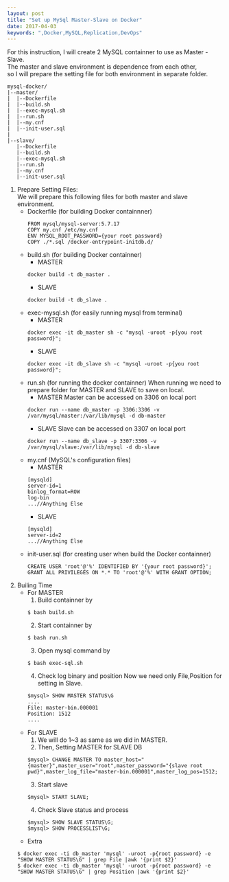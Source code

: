 ```yaml
---
layout: post
title: "Set up MySql Master-Slave on Docker"
date: 2017-04-03
keywords: ",Docker,MySQL,Replication,DevOps"
---
```


For this instruction, I will create 2 MySQL containner to use as Master - Slave.<br/>
The master and slave environment is dependence from  each other,<br/>
so I will prepare the setting file for both environment in separate folder.
```
mysql-docker/
|--master/
|  |--Dockerfile
|  |--build.sh
|  |--exec-mysql.sh
|  |--run.sh
|  |--my.cnf
|  |--init-user.sql
|
|--slave/
   |--Dockerfile
   |--build.sh
   |--exec-mysql.sh
   |--run.sh
   |--my.cnf
   |--init-user.sql   
```

1. Prepare Setting Files:<br/>
    We will prepare this following files for both master and slave environment.
    - Dockerfile (for building Docker containnner)
        ```
        FROM mysql/mysql-server:5.7.17
        COPY my.cnf /etc/my.cnf
        ENV MYSQL_ROOT_PASSWORD={your root password}
        COPY ./*.sql /docker-entrypoint-initdb.d/
        ```
    - build.sh (for building Docker containner)
        - MASTER
        ```
        docker build -t db_master .
        ```
        - SLAVE
        ```
        docker build -t db_slave .
        ```  
    - exec-mysql.sh (for easily running mysql from terminal)
        - MASTER
        ```
        docker exec -it db_master sh -c "mysql -uroot -p{you root password}";
        ```
        - SLAVE
        ```
        docker exec -it db_slave sh -c "mysql -uroot -p{you root password}";
        ```  
    - run.sh (for running the docker containner)
        When running we need to prepare folder for MASTER and SLAVE to save on local.
        - MASTER
        Master can be accessed on 3306 on local port
        ```
        docker run --name db_master -p 3306:3306 -v /var/mysql/master:/var/lib/mysql -d db-master
        ```
        - SLAVE
        Slave can be accessed on 3307 on local port
        ```
        docker run --name db_slave -p 3307:3306 -v /var/mysql/slave:/var/lib/mysql -d db-slave
        ```  
    - my.cnf (MySQL's configuration files)
        - MASTER
        ```
        [mysqld]
        server-id=1
        binlog_format=ROW
        log-bin
        ...//Anything Else
        ```
        - SLAVE
        ```
        [mysqld]
        server-id=2
        ...//Anything Else
        ```  
    - init-user.sql (for creating user when build the Docker containner)
        ```
        CREATE USER 'root'@'%' IDENTIFIED BY '{your root password}';
        GRANT ALL PRIVILEGES ON *.* TO 'root'@'%' WITH GRANT OPTION; 
        ```  
2. Builing Time
    - For MASTER
        1. Build containner by 
        ```
        $ bash build.sh
        ```
        2. Start containner by 
        ```
        $ bash run.sh
        ```
        3. Open mysql command by 
        ```
        $ bash exec-sql.sh
        ```
        4. Check log binary and position
          Now we need only File,Position for setting in Slave. 
        ```
        $mysql> SHOW MASTER STATUS\G
        ....
        File: master-bin.000001
        Position: 1512
        ....
        ```
    - For SLAVE
        1. We will do 1~3 as same as we did in MASTER.
        2. Then, Setting MASTER for SLAVE DB
        ```
        $mysql> CHANGE MASTER TO master_host="{master}",master_user="root",master_password="{slave root pwd}",master_log_file="master-bin.000001",master_log_pos=1512;
        ```
        3. Start slave
        ```
        $mysql> START SLAVE;
        ```
        4. Check Slave status and process
        ```
        $mysql> SHOW SLAVE STATUS\G;
        $mysql> SHOW PROCESSLIST\G;
        ```
    - Extra
    ```
    $ docker exec -ti db_master 'mysql' -uroot -p{root password} -e "SHOW MASTER STATUS\G" | grep File |awk '{print $2}'
    $ docker exec -ti db_master 'mysql' -uroot -p{root password} -e "SHOW MASTER STATUS\G" | grep Position |awk '{print $2}'
    ```
